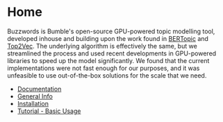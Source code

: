 # Home

Buzzwords is Bumble's open-source GPU-powered topic modelling tool, developed inhouse and building upon the work found in [BERTopic](https://maartengr.github.io/BERTopic/index.html) and [Top2Vec](https://arxiv.org/abs/2008.09470). The underlying algorithm is effectively the same, but we streamlined the process and used recent developments in GPU-powered libraries to speed up the model significantly. We found that the current implementations were not fast enough for our purposes, and it was unfeasible to use out-of-the-box solutions for the scale that we need.

* [Documentation](documentation/)
* [General Info](info/)
* [Installation](installation/)
* [Tutorial - Basic Usage](tutorial/)